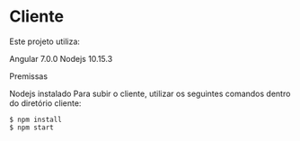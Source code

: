 # Cliente

Este projeto utiliza:

Angular 7.0.0
Nodejs 10.15.3

Premissas

Nodejs instalado
Para subir o cliente, utilizar os seguintes comandos dentro do diretório cliente:

    $ npm install 
    $ npm start